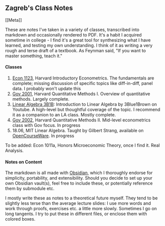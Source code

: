 ## Zagreb's Class Notes
[[Meta]]

These are notes I've taken in a variety of classes, transcribed into markdown and occasionally rendered to PDF. 
It's a habit I acquired sometime in college - I find it's a great tool for synthesizing what I have learned, and testing my own understanding. 
I think of it as writing a very rough and terse draft of a textbook.
As Feynman said, "If you want to master something, teach it."


#### Classes

1. [Econ 1123](https://github.com/zagrebmukerjee/ZagrebClassNotes/tree/master/Econ%20Notes/Econ%201123%20Notes), Harvard Introductory Econometrics. The fundamentals are complete; missing discussion of specific topics like diff-in-diff, panel data. I probably won't update this
2. [Gov 2001](https://github.com/zagrebmukerjee/ZagrebClassNotes/tree/master/Stats%20Notes/Gov%202001%20Notes), Harvard Quantitative Methods I. Overview of quantitative methods. Largely complete. 
3. [Linear Algebra 3B1B](https://github.com/zagrebmukerjee/ZagrebClassNotes/tree/master/Math%20Notes/Linear%20Algebra%203B1B%20Notes): Introduction to Linear Algebra by 3Blue1Brown on Youtube. A high-level but thoughtful coverage of the topic. I recommend it as a companion to an LA class. Mostly complete.
4. [Gov 2002](https://github.com/zagrebmukerjee/ZagrebClassNotes/tree/master/Stats%20Notes/Gov%202002%20Notes), Harvard Quantitative Methods II. Mid-level econometrics class with Gov focus. In progress
5. 18.06, MIT Linear Algebra. Taught by Gilbert Strang, available on [OpenCourseWare](https://ocw.mit.edu/courses/18-06-linear-algebra-spring-2010/). In progress

To be added: Econ 1011a, Honors Microeconomic Theory, once I find it. Real Analysis.

#### Notes on Content

The markdown is all made with [Obsidian](https://obsidian.md), which I thoroughly endorse for simplicity, portability, and extensibility. Should you decide to set up your own Obsidian vault(s), feel free to include these, or potentially reference them by submodule etc.

I mostly write these as notes to a theoretical future myself. They tend to be slightly less terse than the average lecture slides: I use more words and work through proofs, exercises etc. a little more slowly. Sometimes I go on long tangents. I try to put these in different files, or enclose them with colored boxes. 
